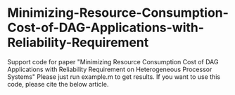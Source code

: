 # Minimizing-Resource-Consumption-Cost-of-DAG-Applications-with-Reliability-Requirement
Support code for paper "Minimizing Resource Consumption Cost of DAG Applications with Reliability Requirement on Heterogeneous Processor Systems"
Please just run example.m to get results.
If you want to use this code, please cite the below article.
